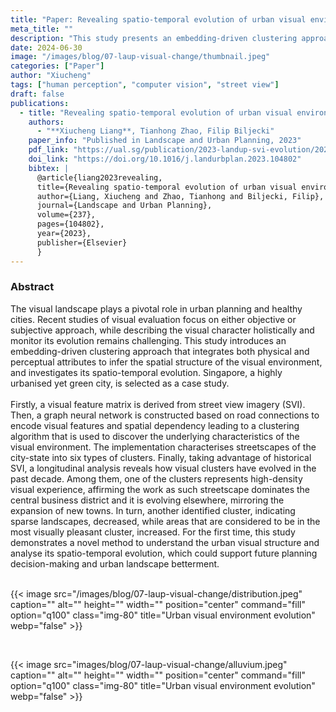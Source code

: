 ```yaml
---
title: "Paper: Revealing spatio-temporal evolution of urban visual environments with street view imagery"
meta_title: ""
description: "This study presents an embedding-driven clustering approach that combines physical and perceptual attributes to analyze the spatial structure and spatio-temporal evolution of urban visual environments. Using Singapore as a case study, it leverages street view imagery and graph neural networks to classify streetscapes into six clusters, revealing changes over the past decade. The findings provide insights into urban visual dynamics, supporting planning and landscape improvement."
date: 2024-06-30
image: "/images/blog/07-laup-visual-change/thumbnail.jpeg"
categories: ["Paper"]
author: "Xiucheng"
tags: ["human perception", "computer vision", "street view"]
draft: false
publications:
  - title: "Revealing spatio-temporal evolution of urban visual environments with street view imagery"
    authors:
      - "**Xiucheng Liang**, Tianhong Zhao, Filip Biljecki"
    paper_info: "Published in Landscape and Urban Planning, 2023"
    pdf_link: "https://ual.sg/publication/2023-landup-svi-evolution/2023-landup-svi-evolution.pdf"
    doi_link: "https://doi.org/10.1016/j.landurbplan.2023.104802"
    bibtex: |
      @article{liang2023revealing,
      title={Revealing spatio-temporal evolution of urban visual environments with street view imagery},
      author={Liang, Xiucheng and Zhao, Tianhong and Biljecki, Filip},
      journal={Landscape and Urban Planning},
      volume={237},
      pages={104802},
      year={2023},
      publisher={Elsevier}
      }
---
```


<!--more-->

### Abstract

<div class="text-xl leading-relaxed text-gray-800 dark:text-gray-200">
The visual landscape plays a pivotal role in urban planning and healthy cities. Recent studies of visual evaluation focus on either objective or subjective approach, while describing the visual character holistically and monitor its evolution remains challenging. This study introduces an embedding-driven clustering approach that integrates both physical and perceptual attributes to infer the spatial structure of the visual environment, and investigates its spatio-temporal evolution. Singapore, a highly urbanised yet green city, is selected as a case study. 
</div>

</br>
<div class="text-xl leading-relaxed text-gray-800 dark:text-gray-200">
Firstly, a visual feature matrix is derived from street view imagery (SVI). Then, a graph neural network is constructed based on road connections to encode visual features and spatial dependency leading to a clustering algorithm that is used to discover the underlying characteristics of the visual environment. The implementation characterises streetscapes of the city-state into six types of clusters. Finally, taking advantage of historical SVI, a longitudinal analysis reveals how visual clusters have evolved in the past decade. Among them, one of the clusters represents high-density visual experience, affirming the work as such streetscape dominates the central business district and it is evolving elsewhere, mirroring the expansion of new towns. In turn, another identified cluster, indicating sparse landscapes, decreased, while areas that are considered to be in the most visually pleasant cluster, increased. For the first time, this study demonstrates a novel method to understand the urban visual structure and analyse its spatio-temporal evolution, which could support future planning decision-making and urban landscape betterment.
</div>

</br>

<!-- ![Distribution of visual clusters](/images/blog/07-laup-visual-change/distribution.jpeg) -->
<!-- ![Distribution of visual clusters](/images/blog/07-laup-visual-change/alluvium.jpeg) -->

<!-- ![](/images/blog/07-laup-visual-change/distribution.jpeg) -->
<!-- <div class="flex gap-4 justify-center">
  <img src="/images/blog/07-laup-visual-change/distribution.jpeg" alt="example1" class="w-3/4">
</div> -->
{{< image src="/images/blog/07-laup-visual-change/distribution.jpeg" caption="" alt="" height="" width="" position="center" command="fill" option="q100" class="img-80" title="Urban visual environment evolution"  webp="false" >}}


</br>

{{< image src="images/blog/07-laup-visual-change/alluvium.jpeg" caption="" alt="" height="" width="" position="center" command="fill" option="q100" class="img-80" title="Urban visual environment evolution"  webp="false" >}}

<!-- ![](/images/blog/07-laup-visual-change/alluvium.jpeg) -->
<!-- <div class="flex gap-4 justify-center">
  <img src="/images/blog/07-laup-visual-change/alluvium.jpeg" alt="example2" class="w-3/4">
</div> -->


